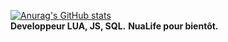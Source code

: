 
[![Anurag's GitHub stats](https://github-readme-stats.vercel.app/api?username=Jujugin)](https://github.com/anuraghazra/github-readme-stats)
</br>**Developpeur LUA, JS, SQL.**
**NuaLife pour bientôt.**

